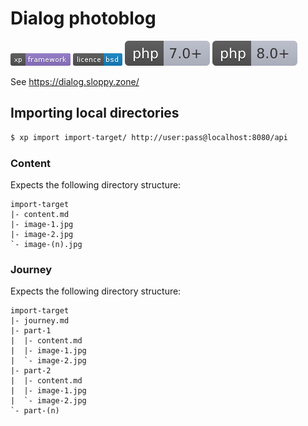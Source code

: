 # Dialog photoblog

[![Uses XP Framework](https://raw.githubusercontent.com/xp-framework/web/master/static/xp-framework-badge.png)](https://github.com/xp-framework/core)
[![BSD Licence](https://raw.githubusercontent.com/xp-framework/web/master/static/licence-bsd.png)](https://github.com/xp-framework/core/blob/master/LICENCE.md)
[![Requires PHP 7.0+](https://raw.githubusercontent.com/xp-framework/web/master/static/php-7_0plus.svg)](http://php.net/)
[![Supports PHP 8.0+](https://raw.githubusercontent.com/xp-framework/web/master/static/php-8_0plus.svg)](http://php.net/)

See https://dialog.sloppy.zone/

## Importing local directories

```bash
$ xp import import-target/ http://user:pass@localhost:8080/api
```

### Content

Expects the following directory structure:

```
import-target
|- content.md
|- image-1.jpg
|- image-2.jpg
`- image-(n).jpg
```

### Journey

Expects the following directory structure:

```
import-target
|- journey.md
|- part-1
|  |- content.md
|  |- image-1.jpg
|  `- image-2.jpg
|- part-2
|  |- content.md
|  |- image-1.jpg
|  `- image-2.jpg
`- part-(n)
```